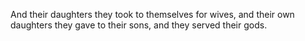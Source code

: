 And their daughters they took to themselves for wives, and their own daughters they gave to their sons, and they served their gods.
